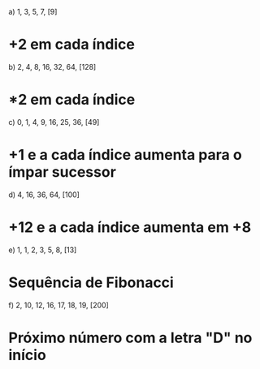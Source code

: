 a) 1, 3, 5, 7, [9]
# +2 em cada índice

b) 2, 4, 8, 16, 32, 64, [128]
# *2 em cada índice

c) 0, 1, 4, 9, 16, 25, 36, [49]
# +1 e a cada índice aumenta para o ímpar sucessor

d) 4, 16, 36, 64, [100]
# +12 e a cada índice aumenta em +8

e) 1, 1, 2, 3, 5, 8, [13]
# Sequência de Fibonacci

f) 2, 10, 12, 16, 17, 18, 19, [200]
# Próximo número com a letra "D" no início
